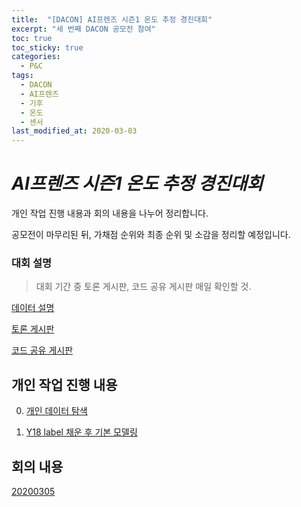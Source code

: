 ```yaml
---
title:  "[DACON] AI프렌즈 시즌1 온도 추정 경진대회"
excerpt: "세 번째 DACON 공모전 참여"
toc: true
toc_sticky: true
categories:
  - P&C
tags:
  - DACON
  - AI프렌즈
  - 기후
  - 온도
  - 센서
last_modified_at: 2020-03-03
---
```








# _AI프렌즈 시즌1 온도 추정 경진대회_



개인 작업 진행 내용과 회의 내용을 나누어 정리합니다.

공모전이 마무리된 뒤, 가채점 순위와 최종 순위 및 소감을 정리할 예정입니다.



### 대회 설명

> 대회 기간 중 토론 게시판, 코드 공유 게시판 매일 확인할 것.

[데이터 설명](https://sirzzang.github.io/p&c/P&C-temperature-data-explanation/)

[토론 게시판](https://newfront.dacon.io/competitions/official/235584/talkboard/)

[코드 공유 게시판](https://newfront.dacon.io/competitions/official/235584/codeshare/)



## 개인 작업 진행 내용

0. [개인 데이터 탐색]({{site.url}}/p&c/P&C-temperature-data-exploration1/)

1. [Y18 label 채운 후 기본 모델링]({{site.url}}/p&c/P&C-temperature-raw-modeling1/)





## 회의 내용

[20200305]({{site.url}}/P&C/P&C-temperature-meeting-0305/)




